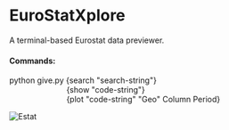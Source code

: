 # EuroStatXplore
A terminal-based Eurostat data previewer.

#### Commands:
python give.py {search "search-string"} <br />
&nbsp;&nbsp;&nbsp;&nbsp;&nbsp;&nbsp;&nbsp;&nbsp;&nbsp;&nbsp;&nbsp;&nbsp;&nbsp;&nbsp;&nbsp;&nbsp;&nbsp;&nbsp;&nbsp;&nbsp;&nbsp;&nbsp;&nbsp;&nbsp;&nbsp;&nbsp;{show "code-string"} <br />
&nbsp;&nbsp;&nbsp;&nbsp;&nbsp;&nbsp;&nbsp;&nbsp;&nbsp;&nbsp;&nbsp;&nbsp;&nbsp;&nbsp;&nbsp;&nbsp;&nbsp;&nbsp;&nbsp;&nbsp;&nbsp;&nbsp;&nbsp;&nbsp;&nbsp;&nbsp;{plot "code-string" "Geo" Column Period}




![Estat](https://github.com/ssdrf/EstatXplore/assets/138875022/b800aa4a-7cdd-4ddb-9a2b-b41033bc457b)

